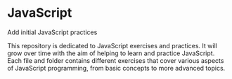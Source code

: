 # JavaScript
Add initial JavaScript practices

This repository is dedicated to JavaScript exercises and practices. It will grow over time with the aim of helping to learn and practice JavaScript. Each file and folder contains different exercises that cover various aspects of JavaScript programming, from basic concepts to more advanced topics.
